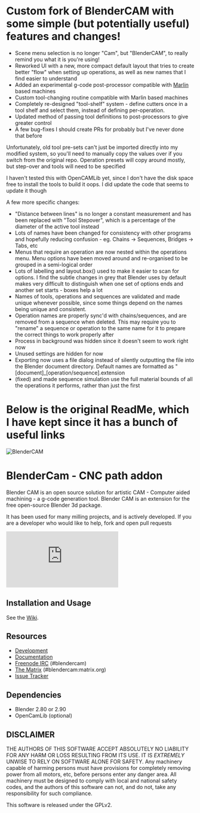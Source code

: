 # Custom fork of BlenderCAM with some simple (but potentially useful) features and changes!

* Scene menu selection is no longer "Cam", but "BlenderCAM", to really remind you what it is you're using!
* Reworked UI with a new, more compact default layout that tries to create better "flow" when setting up operations, as well as new names that I find easier to understand
* Added an experimental g-code post-processor compatible with [Marlin](https://github.com/MarlinFirmware/Marlin) based machines
* Custom tool-changing routine compatible with Marlin based machines
* Completely re-designed "tool-shelf" system - define cutters once in a tool shelf and select them, instead of defining per-operation. 
* Updated method of passing tool definitions to post-processors to give greater control
* A few bug-fixes I should create PRs for probably but I've never done that before

Unfortunately, old tool pre-sets can't just be imported directly into my modified system, so you'll need to manually copy the values over if you switch from the original repo. Operation presets will copy around mostly, but step-over and tools will need to be specified

I haven't tested this with OpenCAMLib yet, since I don't have the disk space free to install the tools to build it oops. I did update the code that seems to update it though

A few more specific changes: 

* "Distance between lines" is no longer a constant measurement and has been replaced with "Tool Stepover", which is a percentage of the diameter of the active tool instead
* Lots of names have been changed for consistency with other programs and hopefully reducing confusion - eg. Chains -> Sequences, Bridges -> Tabs, etc
* Menus that require an operation are now nested within the operations menu. Menu options have been moved around and re-organised to be grouped in a semi-logical order
* Lots of labelling and layout.box() used to make it easier to scan for options. I find the subtle changes in grey that Blender uses by default makes very difficult to distinguish when one set of options ends and another set starts - boxes help a lot
* Names of tools, operations and sequences are validated and made unique whenever possible, since some things depend on the names being unique and consistent. 
* Operation names are properly sync'd with chains/sequences, and are removed from a sequence when deleted. This may require you to "rename" a sequence or operation to the same name for it to prepare the correct things to work properly after
* Process in background was hidden since it doesn't seem to work right now
* Unused settings are hidden for now
* Exporting now uses a file dialog instead of silently outputting the file into the Blender document directory. Default names are formatted as "\[document\]_\[operation/sequence\].extension
* (fixed) and made sequence simulation use the full material bounds of all the operations it performs, rather than just the first

# Below is the original ReadMe, which I have kept since it has a bunch of useful links


![BlenderCAM](./static/logo.png)

# BlenderCam - CNC path addon

Blender CAM is an open source solution for artistic CAM - Computer aided machining - a g-code generation tool.
Blender CAM is an extension for the free open-source Blender 3d package.

It has been used for many milling projects, and is actively developed.
If you are a developer who would like to help, fork and open pull requests


[![Chat on Matrix](https://img.shields.io/matrix/blendercam:matrix.org?label=Chat%20on%20Matrix)](https://riot.im/app/#/room/#blendercam:matrix.org)

## Installation and Usage

See the [Wiki](https://github.com/vilemduha/blendercam/wiki).


## Resources

* [Development](https://github.com/vilemduha/blendercam)
* [Documentation](https://github.com/vilemduha/blendercam/wiki)
* [Freenode IRC](http://webchat.freenode.net/?channels=%23blendercam) (#blendercam)
* [The Matrix](https://riot.im/app/#/room/#blendercam:matrix.org) (#blendercam:matrix.org)
* [Issue Tracker](https://github.com/blendercam/blendercam/issues)


## Dependencies

* Blender 2.80 or 2.90
* OpenCamLib (optional)


## DISCLAIMER

THE AUTHORS OF THIS SOFTWARE ACCEPT ABSOLUTELY NO LIABILITY FOR
ANY HARM OR LOSS RESULTING FROM ITS USE.  IT IS _EXTREMELY_ UNWISE
TO RELY ON SOFTWARE ALONE FOR SAFETY.  Any machinery capable of
harming persons must have provisions for completely removing power
from all motors, etc, before persons enter any danger area.  All
machinery must be designed to comply with local and national safety
codes, and the authors of this software can not, and do not, take
any responsibility for such compliance.

This software is released under the GPLv2.
